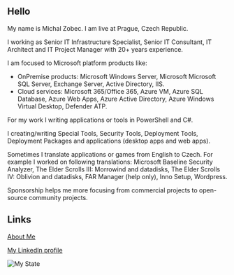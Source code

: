 ## Hello

My name is Michal Zobec. I am live at Prague, Czech Republic.

I working as Senior IT Infrastructure Specialist, Senior IT Consultant, IT Architect and IT Project Manager with 20+ years experience.

I am focused to Microsoft platform products like:

- OnPremise products: Microsoft Windows Server, Microsoft Microsoft SQL Server, Exchange Server, Active Directory, IIS. 
- Cloud services: Microsoft 365/Office 365, Azure VM, Azure SQL Database, Azure Web Apps, Azure Active Directory, Azure Windows Virtual Desktop, Defender ATP.

For my work I writing applications or tools in PowerShell and C#.

I creating/writing Special Tools, Security Tools, Deployment Tools, Deployment Packages and applications (desktop apps and web apps).

Sometimes I translate applications or games from English to Czech. For example I worked on following translations: Microsoft Baseline Security Analyzer, The Elder Scrolls III: Morrowind and datadisks, The Elder Scrolls IV: Oblivion and datadisks, FAR Manager (help only), Inno Setup, Wordpress.

Sponsorship helps me more focusing from commercial projects to open-source community projects.

## Links

[About Me](https://about.me/michalzobec)

[My LinkedIn profile](https://www.linkedin.com/in/michalzobec/)

<!-- Here are my GitHub [stats](https://github-readme-stats.vercel.app/api?username=michalzobec): -->

![My State](https://github-readme-stats.vercel.app/api?username=michalzobec)